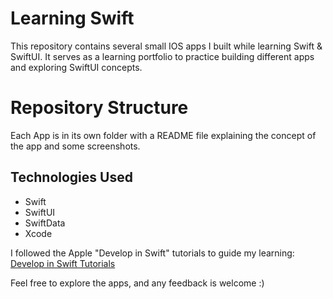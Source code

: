 # Learning Swift

This repository contains several small IOS apps I built while learning Swift &amp; SwiftUI.
It serves as a learning portfolio to practice building different apps and exploring SwiftUI concepts.

# Repository Structure
Each App is in its own folder with a README file explaining the concept of the app and some screenshots.


## Technologies Used
- Swift
- SwiftUI
- SwiftData
- Xcode

I followed the Apple "Develop in Swift" tutorials to guide my learning:
[Develop in Swift Tutorials](https://developer.apple.com/tutorials/develop-in-swift/welcome-to-develop-in-swift-tutorials)

Feel free to explore the apps, and any feedback is welcome :)
